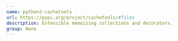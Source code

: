 ```yaml
---
name: python2-cachetools
url: https://pypi.org/project/cachetools/#files
description: Extensible memoizing collections and decorators.
group: None
---
```

